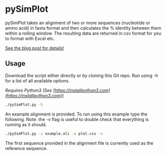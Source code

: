 # pySimPlot

pySimPlot takes an alignment of two or more sequences (nucleotide or amino acid) in fasta format and then calculates the % identity between them within a rolling window. The resulting data are returned in csv format for you to format with Excel etc.

[See the blog post for details!](https://jonathanrd.com/20-05-02-writing-a-simplot-clone-in-python/)


## Usage

Download the script either directly or by cloning this Git repo. Run using -h for a list of all available options.

*Requires Python3 (See [https://installpython3.com](https://installpython3.com))*

```bash
./pySimPlot.py -h
```

An example alignment is provided. To run using this example type the following. Note: the -v flag is useful to double check that everything is running as it should.

```bash
./pySimPlot.py -i example.ali -o plot.csv -v
```

The first sequence provided in the alignment file is currently used as the reference sequence.
